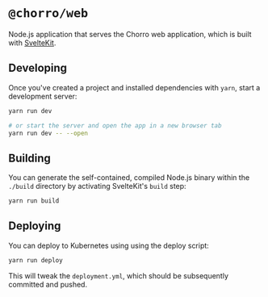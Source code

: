# `@chorro/web`

Node.js application that serves the Chorro web application, which is built with
[SvelteKit](https://kit.svelte.dev/).

## Developing

Once you've created a project and installed dependencies with `yarn`, start a
development server:

```bash
yarn run dev

# or start the server and open the app in a new browser tab
yarn run dev -- --open
```

## Building

You can generate the self-contained, compiled Node.js binary within the
`./build` directory by activating SvelteKit's `build` step:

```bash
yarn run build
```

## Deploying

You can deploy to Kubernetes using using the deploy script:

```bash
yarn run deploy
```

This will tweak the `deployment.yml`, which should be subsequently committed and
pushed.
